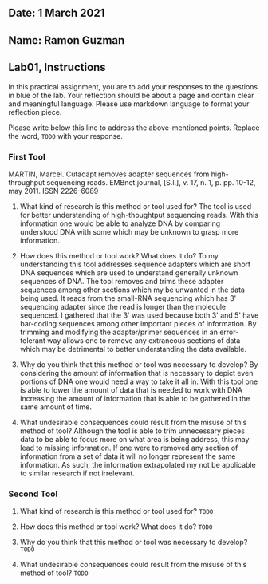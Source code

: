 ## Date: 1 March 2021

## Name: Ramon Guzman

## Lab01, Instructions

In this practical assignment, you are to add your responses to the questions in blue of the lab. Your reflection should be about a page and contain clear and meaningful language. Please use markdown language to format your reflection piece.

Please write below this line to address the above-mentioned points. Replace the word, `TODO` with your response.

### First Tool
MARTIN, Marcel. Cutadapt removes adapter sequences from high-throughput sequencing reads. EMBnet.journal, [S.l.], v. 17, n. 1, p. pp. 10-12, may 2011. ISSN 2226-6089

 1. What kind of research is this method or tool used for?
The tool is used for better understanding of high-thoughtput sequencing reads. With this information one would be able to analyze DNA by comparing understood DNA with some which may be unknown to grasp more information.  

 2. How does this method or tool work? What does it do?
To my understanding this tool addresses sequence adapters which are short DNA sequences which are used to understand generally unknown sequences of DNA. The tool removes and trims these adapter sequences among other sections which my be unwanted in the data being used. It reads from the small-RNA sequencing which has 3' sequencing adapter since the read is longer than the molecule sequenced. I gathered that the 3' was used because both 3' and 5' have bar-coding sequences among other important pieces of information. By trimming and modifying the adapter/primer sequences in an error-tolerant way allows one to remove any extraneous sections of data which may be detrimental to better understanding the data available.

 3. Why do you think that this method or tool was necessary to develop?
 By considering the amount of information that is necessary to depict even portions of DNA one would need a way to take it all in. With this tool one is able to lower the amount of data that is needed to work with DNA increasing the amount of information that is able to be gathered in the same amount of time.

 4. What undesirable consequences could result from the misuse of this method of tool?
 Although the tool is able to trim unnecessary pieces data to be able to focus more on what area is being address, this may lead to missing information. If one were to removed any section of information from a set of data it will no longer represent the same information. As such, the information extrapolated my not be applicable to similar research if not irrelevant.


### Second Tool

 1. What kind of research is this method or tool used for?
 `TODO`

 2. How does this method or tool work? What does it do?
 `TODO`

 3. Why do you think that this method or tool was necessary to develop?
 `TODO`

 4. What undesirable consequences could result from the misuse of this method of tool? `TODO`
